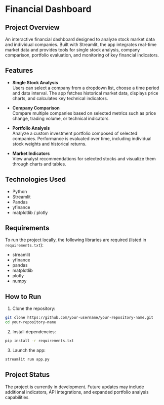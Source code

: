 # Financial Dashboard

## Project Overview

An interactive financial dashboard designed to analyze stock market data and individual companies. Built with Streamlit, the app integrates real-time market data and provides tools for single stock analysis, company comparison, portfolio evaluation, and monitoring of key financial indicators.

## Features

- **Single Stock Analysis**  
  Users can select a company from a dropdown list, choose a time period and data interval. The app fetches historical market data, displays price charts, and calculates key technical indicators.

- **Company Comparison**  
  Compare multiple companies based on selected metrics such as price change, trading volume, or technical indicators.

- **Portfolio Analysis**  
  Analyze a custom investment portfolio composed of selected companies. Performance is evaluated over time, including individual stock weights and historical returns.

- **Market Indicators**  
  View analyst recommendations for selected stocks and visualize them through charts and tables.

## Technologies Used

- Python  
- Streamlit  
- Pandas  
- yfinance  
- matplotlib / plotly

## Requirements

To run the project locally, the following libraries are required (listed in `requirements.txt`):

- streamlit  
- yfinance  
- pandas  
- matplotlib  
- plotly  
- numpy

## How to Run

1. Clone the repository:

```bash
git clone https://github.com/your-username/your-repository-name.git
cd your-repository-name
```

2. Install dependencies:

```bash
pip install -r requirements.txt
```

3. Launch the app:

```bash
streamlit run app.py
```

## Project Status

The project is currently in development. Future updates may include additional indicators, API integrations, and expanded portfolio analysis capabilities.

